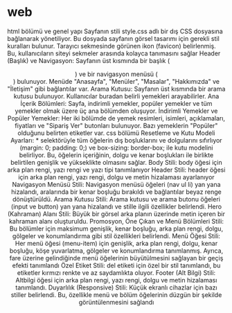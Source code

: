 # web
html bölümü ve genel yapı
Sayfanın stili style.css adlı bir dış CSS dosyasına bağlanarak yönetiliyor. Bu dosyada sayfanın görsel tasarımı için gerekli stil kuralları bulunur.
Tarayıcı sekmesinde görünen ikon (favicon) belirlenmiş. Bu, kullanıcıların siteyi sekmeler arasında kolayca tanımasını sağlar
Header (Başlık) ve Navigasyon: Sayfanın üst kısmında bir başlık (<header>) ve bir navigasyon menüsü (<nav>) bulunuyor. Menüde "Anasayfa", "Menüler", "Masalar", "Hakkımızda" ve "İletişim" gibi bağlantılar var.
Arama Kutusu: Sayfanın üst kısmında bir arama kutusu bulunuyor. Kullanıcılar buradan belirli yemekleri arayabilirler.
Ana İçerik Bölümleri: Sayfa, indirimli yemekler, popüler yemekler ve tüm yemekler olmak üzere üç ana bölümden oluşuyor.
İndirimli Yemekler ve Popüler Yemekler: Her iki bölümde de yemek resimleri, isimleri, açıklamaları, fiyatları ve "Sipariş Ver" butonları bulunuyor. Bazı yemeklerin "Popüler" olduğunu belirten etiketler var.
css bölümü
Resetleme ve Kutu Modeli Ayarları: * selektörüyle tüm öğelerin dış boşluklarını ve dolgularını sıfırlıyor (margin: 0; padding: 0;) ve box-sizing: border-box; ile kutu modelini belirliyor. Bu, öğelerin içeriğinin, dolgu ve kenar boşlukları ile birlikte belirtilen genişlik ve yükseklikte olmasını sağlar.
Body Stili: body öğesi için arka plan rengi, yazı rengi ve yazı tipi tanımlanıyor
Header Stili: header öğesi için arka plan rengi, yazı rengi, dolgu ve metin hizalaması ayarlanıyor
Navigasyon Menüsü Stili: Navigasyon menüsü öğeleri (nav ul li) yan yana hizalandı, aralarında bir kenar boşluğu bırakıldı ve bağlantılar beyaz renge dönüştürüldü.
Arama Kutusu Stili: Arama kutusu ve arama butonu öğeleri (input ve button) yan yana hizalandı ve stille ilgili özellikler belirlendi.
Hero (Kahraman) Alanı Stili: Büyük bir görsel arka planın üzerinde metin içeren bir kahraman alanı oluşturuldu.
Promosyon, Öne Çıkan ve Menü Bölümleri Stili: Bu bölümler için maksimum genişlik, kenar boşluğu, arka plan rengi, dolgu, gölgeler ve konumlandırma gibi stil özellikleri belirlendi.
Menü Öğesi Stili: Her menü öğesi (menu-item) için genişlik, arka plan rengi, dolgu, kenar boşluğu, köşe yuvarlatma, gölgeler ve konumlandırma tanımlanmış. Ayrıca, fare üzerine gelindiğinde menü öğelerinin büyütülmesini sağlayan bir geçiş efekti tanımlandı
Özel Etiket Stili: del etiketi için özel bir stil tanımlandı, bu etiketler kırmızı renkte ve az saydamlıkta oluyor.
Footer (Alt Bilgi) Stili: Altbilgi öğesi için arka plan rengi, yazı rengi, dolgu ve metin hizalaması tanımlandı.
Duyarlılık (Responsive) Stili: Küçük ekranlı cihazlar için bazı stiller belirlendi. Bu, özellikle menü ve bölüm öğelerinin düzgün bir şekilde görüntülenmesini sağlandı
